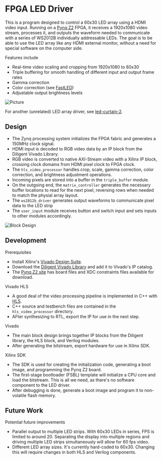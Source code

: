 # FPGA LED Driver
This is a program designed to control a 60x30 LED array using a HDMI video input. Running on a [Pynq Z2](http://www.tul.com.tw/ProductsPYNQ-Z2.html) FPGA, it receives a 1920x1080 video stream, processes it, and outputs the waveform needed to communicate with a series of WS2012B individually addressable LEDs. The goal is to be able to use the LED array like any HDMI external monitor, without a need for special software on the computer side.

Features include
* Real-time video scaling and cropping from 1920x1080 to 60x30
* Triple buffering for smooth handling of different input and output frame rates
* Gamma correction
* Color correction (see [FastLED](https://github.com/FastLED/FastLED/wiki/FastLED-Color-Correction))
* Adjustable output brightness levels

![Picture](https://i.imgur.com/FAmBwoM.jpg)

For another (unrelated) LED array driver, see [led-curtain-2](https://github.com/itf/led-curtain-2).

## Design
* The Zynq processing system initializes the FPGA fabric and generates a 150MHz clock signal.
* HDMI input is decoded to RGB video data by an IP block from the Diligent Vivado Library.
* RGB video is converted to native AXI-Stream video with a Xilinx IP block, crossing clock domains from HDMI pixel clock to FPGA clock.
* The `hls_video_processor` handles crop, scale, gamma correction, color correction, and brightness adjustment operations.
* Incoming pixels are stored into a buffer in the `triple_buffer` module.
* On the outgoing end, the `matrix_controller` generates the necessary buffer locations to read for the next pixel, reversing rows when needed to match the physial array layout.
* The `ws2812b_driver` generates output waveforms to communicate pixel data to the LED strip
* The `user_input` module receives button and switch input and sets inputs to other modules accordingly.

![Block Design](https://i.imgur.com/ZkUan8F.png)

## Development
Prerequisites
* Install Xilinx's [Vivado Design Suite](https://www.xilinx.com/products/design-tools/vivado.html).
* Download the [Diligent Vivado Library](https://github.com/Digilent/vivado-library) and add it to Vivado's IP catalog.
* The [Pynq Z2 site](www.tul.com.tw/ProductsPYNQ-Z2.html) has board files and XDC constraints files available for download.

Vivado HLS
* A good deal of the video processing pipeline is implemented in C++ with [HLS](https://www.xilinx.com/products/design-tools/vivado/integration/esl-design.html).
* C++ source and testbench files are contained in the `hls_video_processor` directory.
* AFter synthesizing to RTL, export the IP for use in the next step.

Vivado
* The main block design brings together IP blocks from the Diligent library, the HLS block, and Verilog modules.
* After generating the bitstream, export hardware for use in Xilinx SDK.

Xilinx SDK
* The SDK is used for creating the initialization code, generating a boot image, and programming the Pynq Z2 board.
* The first-stage bootloader (FSBL) template will initialize a CPU core and load the bitstream. This is all we need, as there's no software component to the LED driver.
* After debugging is done, generate a boot image and program it to non-volatile flash memory.

## Future Work
Potential future improvements
* Parallel output to multiple LED strips. With 60x30 LEDs in series, FPS is limited to around 20. Separating the display into multiple regions and driving multiple LED strips simultaneously will allow for 60 fps video.
* Different LED array sizes. It's currently hard-coded to 60x30. Changing this will require changes in both HLS and Verilog components.

